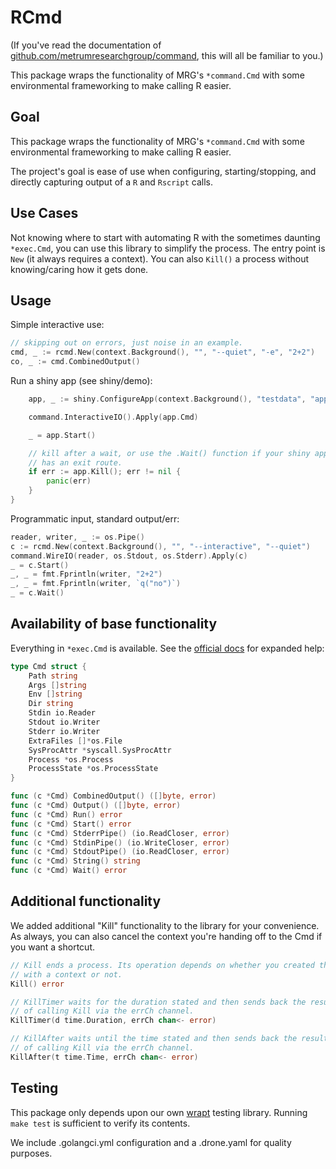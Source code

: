 # RCmd

(If you've read the documentation of [github.com/metrumresearchgroup/command](https://github.com/metrumresearchgroup/command), this will all be familiar to you.)

This package wraps the functionality of MRG's `*command.Cmd` with some environmental frameworking to make calling R easier.

## Goal

This package wraps the functionality of MRG's `*command.Cmd` with some environmental frameworking to make calling R easier.

The project's goal is ease of use when configuring, starting/stopping, and directly capturing output of a `R` and `Rscript` calls.

## Use Cases

Not knowing where to start with automating R with the sometimes daunting `*exec.Cmd`, you can use this library to simplify the process. The entry point is `New` (it always requires a context). You can also `Kill()` a process without knowing/caring how it gets done.

## Usage

Simple interactive use:

```go
// skipping out on errors, just noise in an example.
cmd, _ := rcmd.New(context.Background(), "", "--quiet", "-e", "2+2")
co, _ := cmd.CombinedOutput()
```

Run a shiny app (see shiny/demo):
```go
    app, _ := shiny.ConfigureApp(context.Background(), "testdata", "app.R", 0)

	command.InteractiveIO().Apply(app.Cmd)

	_ = app.Start()

	// kill after a wait, or use the .Wait() function if your shiny app 
	// has an exit route.
	if err := app.Kill(); err != nil {
		panic(err)
	}
}
```

Programmatic input, standard output/err:

```go
reader, writer, _ := os.Pipe()
c := rcmd.New(context.Background(), "", "--interactive", "--quiet")
command.WireIO(reader, os.Stdout, os.Stderr).Apply(c)
_ = c.Start()
_, _ = fmt.Fprintln(writer, "2+2")
_, _ = fmt.Fprintln(writer, `q("no")`)
_ = c.Wait()
```

## Availability of base functionality

Everything in `*exec.Cmd` is available. See the [official docs](https://pkg.go.dev/os/exec#Cmd) for expanded help:

```go
type Cmd struct {
	Path string
	Args []string
	Env []string
	Dir string
	Stdin io.Reader
	Stdout io.Writer
	Stderr io.Writer
	ExtraFiles []*os.File
	SysProcAttr *syscall.SysProcAttr
	Process *os.Process
	ProcessState *os.ProcessState
}

func (c *Cmd) CombinedOutput() ([]byte, error)
func (c *Cmd) Output() ([]byte, error)
func (c *Cmd) Run() error
func (c *Cmd) Start() error
func (c *Cmd) StderrPipe() (io.ReadCloser, error)
func (c *Cmd) StdinPipe() (io.WriteCloser, error)
func (c *Cmd) StdoutPipe() (io.ReadCloser, error)
func (c *Cmd) String() string
func (c *Cmd) Wait() error
```

## Additional functionality

We added additional "Kill" functionality to the library for your convenience. As always, you can also cancel the context you're handing off to the Cmd if you want a shortcut.

```go
// Kill ends a process. Its operation depends on whether you created the Cmd
// with a context or not.
Kill() error

// KillTimer waits for the duration stated and then sends back the results
// of calling Kill via the errCh channel.
KillTimer(d time.Duration, errCh chan<- error)

// KillAfter waits until the time stated and then sends back the results
// of calling Kill via the errCh channel.
KillAfter(t time.Time, errCh chan<- error)
```

## Testing

This package only depends upon our own [wrapt](https://github.com/metrumresearchgroup/wrapt/) testing library. Running `make test` is sufficient to verify its contents.

We include .golangci.yml configuration and a .drone.yaml for quality purposes.
